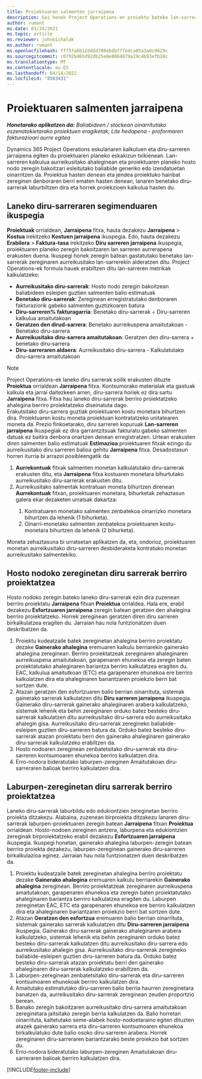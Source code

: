 ```yaml
---
title: Proiektuaren salmenten jarraipena
description: Gai honek Project Operations-en proiektu bateko lan-sarreren aurka nola aurreratzen duten jakiteko informazioa eskaintzen du.
author: rumant
ms.date: 03/24/2021
ms.topic: article
ms.reviewer: johnmichalak
ms.author: rumant
ms.openlocfilehash: fff5fa6b12dddd780eb6bf77edca85a3a0c0629c
ms.sourcegitcommit: c0792bd65d92db25e0e8864879a19c4b93efb10c
ms.translationtype: MT
ms.contentlocale: eu-ES
ms.lasthandoff: 04/14/2022
ms.locfileid: "8583431"
---
```

# <a name="project-sales-tracking"></a>Proiektuaren salmenten jarraipena

_**Honetarako aplikatzen da:** Baliabideen / stockean oinarritutako eszenatokietarako proiektuen eragiketak, Lite hedapena - proformaren fakturazioari aurre egitea_

Dynamics 365 Project Operations eskulanaren kalkuluen eta diru-sarreren jarraipena egiten du proiektuaren planeko eskakizun txikienean. Lan-sarreren kalkulua aurreikusitako ahaleginean eta proiektuaren planeko hosto nodo zeregin bakoitzari esleitutako baliabide generiko edo izendatuetan oinarritzen da. Proiektua hasten denean eta jendea proiektuko hainbat zereginen denboraren berri ematen hasten denean, lanaren benetako diru-sarrerak laburbiltzen dira eta horrek proiekzioen kalkulua hasten du.

## <a name="labor-revenue-tracking-view"></a>Laneko diru-sarreraren segimenduaren ikuspegia

**Proiektuak** orrialdean, **Jarraipena** fitxa, hauta dezakezu **Jarraipena** > **Kostua** irekitzeko **Kostuen jarraipena** ikuspegia. Edo, hauta dezakezu **Erabilera** > **Faktura-tasa** irekitzeko **Diru sarreren jarraipena** ikuspegia, proiektuaren planeko zeregin bakoitzaren lan sarreren aurrerapena erakusten duena. Ikuspegi honek zeregin batean gastatutako benetako lan-sarrerak zereginaren aurreikusitako lan-sarrerekin alderatzen ditu. Project Operations-ek formula hauek erabiltzen ditu lan-sarreren metrikak kalkulatzeko:

- **Aurreikusitako diru-sarrerak**: Hosto nodo zeregin bakoitzean baliabideen esleipen guztien salmenten balio estimatuak
- **Benetako diru-sarrerak**: Zereginean erregistratutako denboraren fakturaziorik gabeko salmenten guztizkoaren batura
- **Diru-sarreren% fakturagarria**: Benetako diru-sarrerak ÷ Diru-sarreren kalkulua amaitutakoan
- **Geratzen den dirud-sarrera**: Benetako aurreikuspena amaitutakoan - Benetako diru-sarrera
- **Aurreikusitako diru-sarrera amaitutakoan**: Geratzen den diru-sarrera + benetako diru-sarrera
- **Diru-sarreraren aldaera**: Aurreikusitako diru-sarrera - Kalkulatutako diru-sarrera amaitutakoan


> [!NOTE]
> Project Operations-ek laneko diru sarrerak soilik erakusten dituzte **Proiektua** orrialdean **Jarraipena** fitxa. Kontsumorako materialak eta gastuak kalkula eta jarrai daitezkeen arren, diru-sarrera horiek ez dira sartu **Jarraipena** fitxa. Fitxa hau laneko diru-sarrerak berriro proiektatzeko ahalegina berriro proiektatzeko diseinatuta dago.  
> Erakutsitako diru-sarrera guztiak proiektuaren kostu monetara bihurtzen dira. Proiektuaren kostu moneta proiektuan kontratatzeko unitatearen moneta da. Prezio finkoetarako, diru sarreren kopuruak **Lan-sarreren jarraipena** Ikuspegiak ez dira garrantzitsuak fakturatu gabeko salmenten datuak ez baitira denbora onartzen denean erregistratzen.
> Urtean erakusten diren salmenten balio estimatuak **Estimazioa** proiektuaren fitxak ezingo du aurreikusitako diru sarreren balioa gehitu **Jarraipena** fitxa. Desadostasun horren iturria bi arrazoi posibleengatik da:
><ol>
   ><li> <b>Aurrekontuak</b> fitxak salmenten monetan kalkulatutako diru-sarrerak erakusten ditu, eta <b>Jarraipena</b> fitxa kostuaren monetara bihurtutako aurreikusitako diru-sarrerak erakusten ditu. </li>
   ><li> Aurreikusitako salmentak kontratuan moneta bihurtzen direnean <b>Aurrekontuak</b> fitxan, proiektuaren monetara, bihurketak zehaztasun galera ekar dezaketen urratsak dakartza: </li>
><ol>
><li> Kontratuaren monetako salmenten zenbatekoa oinarrizko monetara bihurtzen da lehenik (1 bihurketa).</li>
><li> Oinarri-monetako salmenten zenbatekoa proiektuaren kostu-monetara bihurtzen da lehenik (2 bihurketa). </li>
></ol>
></ol>
> Moneta zehaztasuna bi urratsetan aplikatzen da, eta, ondorioz, proiektuaren monetan aurreikusitako diru-sarreren desbideraketa kontratuko monetan aurreikusitako salmentekiko.
   

## <a name="reprojecting-revenues-on-leaf-node-tasks"></a>Hosto nodoko zereginetan diru sarrerak berriro proiektatzea

Hosto nodoko zeregin bateko laneko diru-sarrerak ezin dira zuzenean berriro proiektatu **Jarraipena** fitxan **Proiektua** orrialdea. Hala ere, erabil dezakezu **Esfortzuaren jarraipena** zeregin batean geratzen den ahalegina berriro proiektatzeko. Horrek zereginean geratzen diren diru sarreren birkalkulatzea eragiten du. Jarraian hau nola funtzionatzen duen deskribatzen da.

1. Proiektu kudeatzaile batek zereginetan ahalegina berriro proiektatu dezake **Gainerako ahalegina** eremuaren kalkulu berriarekin gainerako ahalegina zereginean. Berriro proiektatzeak zereginaren ahaleginaren aurreikuspena amaitutakoan, garapenaren ehunekoa eta zeregin baten proiektatutako ahaleginaren bariantza berriro kalkulatzea eragiten du. EAC, kalkulua amaitutkoan (ETC) eta garapenaren ehunekoa ere berriro kalkulatzen dira eta ahaleginaren bariantzaren proiekzio berri bat sortzen dute.
2. Atazan geratzen den esfortzuaren balio berrian oinarrituta, sistemak gainerako sarrerak kalkulatzen ditu **Diru sarreren jarraipena** ikuspegia. Gainerako diru-sarrerak gainerako ahaleginaren arabera kalkulatzeko, sistemak lehenik eta behin zereginaren orduko batez besteko diru-sarrerak kalkulatzen ditu aurreikusitako diru-sarrera edo aurreikusitako ahalegin gisa. Aurreikusitako diru-sarrerak zeregineko baliabide-esleipen guztien diru-sarreren batura da. Orduko batez besteko diru-sarrerak atazan proiektatu berri den gainerako ahaleginaren gainerako diru-sarrerak kalkulatzeko erabiltzen da.
3. Hosto nodoaren zereginean zenbatetsitako diru-sarrerak eta diru-sarreren kontsumoaren ehunekoa berriro kalkulatzen dira.
4. Erro-nodora bideratutako laburpen-zereginen Amaitutakoan diru-sarreraren balioak berriro kalkulatzen dira.

## <a name="reprojecting-revenues-on-summary-tasks"></a>Laburpen-zereginetan diru sarrerak berriro proiektatzea

Laneko diru-sarrerak laburbildu edo edukiontzien zereginetan berriro proiekta ditzakezu. Alabaina, zuzenean birproiekta ditzakezu lanaren diru-sarrerak laburpen-proiektuaren zeregin batean **Jarraipena** fitxan **Proiektua** orrialdean. Hosto-nodoen zereginen antzera, laburpena eta edukiontzien zereginak birproiektatzeko erabil dezakezu **Esfortzuaren jarraipena** ikuspegia. Ikuspegi honetan, gainerako ahalegina laburpen-zeregin batean berriro proiekta dezakezu, laburpen-zereginean gainerako diru-sarreren birkalkulazioa eginez. Jarraian hau nola funtzionatzen duen deskribatzen da.

1. Proiektu kudeatzaile batek zereginetan ahalegina berriro proiektatu dezake **Gainerako ahalegina** eremuaren kalkulu berriarekin **Gainerako ahalegina** zereginean. Berriro proiektatzeak zereginaren aurreikuspena amaitutakoan, garapenaren ehunekoa eta zeregin baten proiektatutako ahaleginaren bariantza berriro kalkulatzea eragiten du. Laburpen zereginetan EAC, ETC eta garapenaren ehunekoa ere berriro kalkulatzen dira eta ahaleginaren bariantzaren proiekzio berri bat sortzen dute.
2. Atazan **Geratzen den esfortzua** eremuaren balio berrian oinarrituta, sistemak gainerako sarrerak kalkulatzen ditu **Diru-sarreren jarraipena** ikuspegia. Gainerako diru-sarrerak gainerako ahaleginaren arabera kalkulatzeko, sistemak lehenik eta behin zereginaren orduko batez besteko diru-sarrerak kalkulatzen ditu aurreikusitako diru-sarrera edo aurreikusitako ahalegin gisa. Aurreikusitako diru-sarrerak zeregineko baliabide-esleipen guztien diru-sarreren batura da. Orduko batez besteko diru-sarrerak atazan proiektatu berri den gainerako ahaleginaren diru-sarrerak kalkulatzeko erabiltzen da.
3. Laburpen-zereginean zenbatetsitako diru-sarrerak eta diru-sarreren kontsumoaren ehunekoak berriro kalkulatzen dira.
4. Amaitutako estimatutako diru-sarreren balio berria haurren zereginetara banatzen da, aurreikusitako diru-sarrerak zereginean zeuden proportzio berean.
5. Banako zeregin bakoitzaren aurreikusitako diru-sarrera amaitutakoan zereginetara jaitsitako zeregin berria kalkulatzen da. Balio horretan oinarrituta, kaltetutako seme-alabek hosto-nodoetaraino egiten dituzten atazek gainerako sarrera eta diru-sarreren kontsumoaren ehunekoa birkalkulatuko dute balio osoko diru-sarreren arabera. Horrek zereginaren diru-sarreraren bariantzarako beste proiekzio bat sortzen du. 
6. Erro-nodora bideratutako laburpen-zereginen Amaitutakoan diru-sarreraren balioak berriro kalkulatzen dira.


[!INCLUDE[footer-include](../includes/footer-banner.md)]

